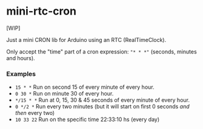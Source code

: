 # mini-rtc-cron

[WIP]  

Just a mini CRON lib for Arduino using an RTC (RealTimeClock).  

Only accept the "time" part of a cron expression: `"* * *"` (seconds, minutes and hours).  

### Examples 

* `15 * *` Run on second 15 of every minute of every hour.
* `0 30 *` Run on minute 30 of every hour.
* `*/15 * *` Run at 0, 15, 30 & 45 seconds of every minute of every hour.
* `0 */2 *` Run every two minutes (but it will start on first 0 seconds *and then* every two)
* `10 33 22` Run on the specific time 22:33:10 hs (every day)

